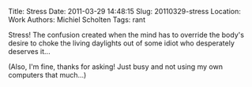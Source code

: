 Title: Stress
Date: 2011-03-29 14:48:15
Slug: 20110329-stress
Location: Work
Authors: Michiel Scholten
Tags: rant

<p>Stress! The confusion created when the mind has to override the body's desire to choke the living daylights out of some idiot who desperately deserves it...</p>

<p>(Also, I'm fine, thanks for asking! Just busy and not using my own computers that much...)</p>